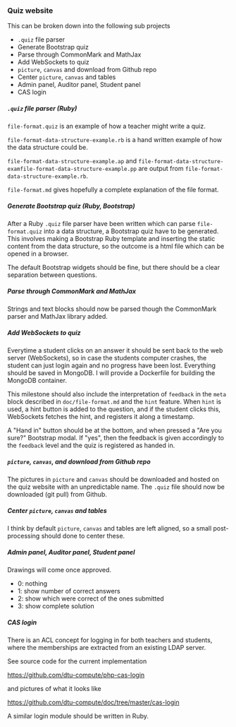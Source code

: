 ### Quiz website

This can be broken down into the following sub projects

* `.quiz` file parser
* Generate Bootstrap quiz
* Parse through CommonMark and MathJax
* Add WebSockets to quiz
* `picture`, `canvas` and download from Github repo
* Center `picture`, `canvas` and tables
* Admin panel, Auditor panel, Student panel
* CAS login


##### `.quiz` file parser (Ruby)

`file-format.quiz` is an example of how a teacher might write a quiz.

`file-format-data-structure-example.rb` is a hand written example of how the data structure could be.

`file-format-data-structure-example.ap` and `file-format-data-structure-examfile-format-data-structure-example.pp` are output from `file-format-data-structure-example.rb`.

`file-format.md` gives hopefully a complete explanation of the file format.


##### Generate Bootstrap quiz (Ruby, Bootstrap)

After a Ruby `.quiz` file parser have been written which can parse `file-format.quiz` into a data structure, a Bootstrap quiz have to be generated. This involves making a Bootstrap Ruby template and inserting the static content from the data structure, so the outcome is a html file which can be opened in a browser.

The default Bootstrap widgets should be fine, but there should be a clear separation between questions.


##### Parse through CommonMark and MathJax

Strings and text blocks should now be parsed though the CommonMark parser and MathJax library added.


##### Add WebSockets to quiz

Everytime a student clicks on an answer it should be sent back to the web server (WebSockets), so in case the students computer crashes, the student can just login again and no progress have been lost. Everything should be saved in MongoDB. I will provide a Dockerfile for building the MongoDB container.

This milestone should also include the interpretation of `feedback` in the `meta` block described in `doc/file-format.md` and the `hint` feature. When `hint` is used, a hint button is added to the question, and if the student clicks this, WebSockets fetches the hint, and registers it along a timestamp.

A "Hand in" button should be at the bottom, and when pressed a "Are you sure?" Bootstrap modal. If "yes", then the feedback is given accordingly to the `feedback` level and the quiz is registered as handed in.


##### `picture`, `canvas`, and download from Github repo

The pictures in `picture` and `canvas` should be downloaded and hosted on the quiz website with an unpredictable name. The `.quiz` file should now be downloaded (git pull) from Github.


##### Center `picture`, `canvas` and tables

I think by default `picture`, `canvas` and tables are left aligned, so a small post-processing should done to center these.


##### Admin panel, Auditor panel, Student panel

Drawings will come once approved.

* 0: nothing
* 1: show number of correct answers
* 2: show which were correct of the ones submitted
* 3: show complete solution


##### CAS login

There is an ACL concept for logging in for both teachers and students, where the memberships are extracted from an existing LDAP server. 

See source code for the current implementation

https://github.com/dtu-compute/php-cas-login

and pictures of what it looks like

https://github.com/dtu-compute/doc/tree/master/cas-login

A similar login module should be written in Ruby.
